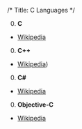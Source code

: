 /*
Title: C Languages
*/

0. **C**

  * [Wikipedia](https://en.wikipedia.org/wiki/C_%28programming_language%29)

0. **C++**

  * [Wikipedia](https://en.wikipedia.org/wiki/C%2B%2B))

0. **C#**

  * [Wikipedia](https://en.wikipedia.org/wiki/C_Sharp_%28programming_language%29)

0. **Objective-C**

  * [Wikipedia](https://en.wikipedia.org/wiki/Objective-C)
